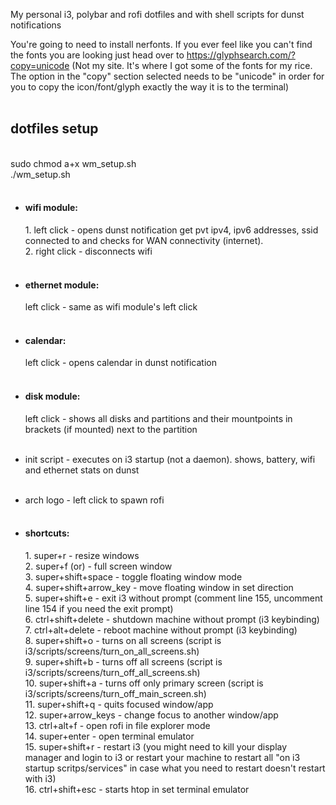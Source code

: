 My personal i3, polybar and rofi dotfiles and with shell scripts for dunst notifications

You're going to need to install nerfonts.
If you ever feel like you can't find the fonts you are looking just head over to https://glyphsearch.com/?copy=unicode (Not my site. It's where I got some of the fonts for my rice. The option in the "copy" section selected needs to be "unicode" in order for you to copy the icon/font/glyph exactly the way it is to the terminal)<br><br>

<h2>dotfiles setup</h2><br>
sudo chmod a+x wm_setup.sh<br>
./wm_setup.sh<br><br>

- <h4>wifi module:</h4>
	1. left click - opens dunst notification get pvt ipv4, ipv6 addresses, ssid connected to and checks for WAN connectivity (internet).<br>
	2. right click - disconnects wifi<br><br>

- <h4>ethernet module:</h4>
	left click - same as wifi module's left click<br><br>

- <h4>calendar:</h4>
	left click - opens calendar in dunst notification<br><br>

- <h4>disk module:</h4>left click - shows all disks and partitions and their mountpoints in brackets (if mounted) next to the partition<br><br>

- init script - executes on i3 startup (not a daemon). shows, battery, wifi and ethernet stats on dunst<br><br>

- arch logo - left click to spawn rofi<br><br>

- <h4>shortcuts:</h4>
	1. super+r - resize windows<br>
	2. super+f (or) <F11> - full screen window<br>
	3. super+shift+space - toggle floating window mode<br>
	4. super+shift+arrow_key - move floating window in set direction<br>
	5. super+shift+e - exit i3 without prompt (comment line 155, uncomment line 154 if you need the exit prompt)<br>
	6. ctrl+shift+delete - shutdown machine without prompt (i3 keybinding)<br>
	7. ctrl+alt+delete - reboot machine without prompt (i3 keybinding)<br>
	8. super+shift+o - turns on all screens (script is i3/scripts/screens/turn_on_all_screens.sh)<br>
	9. super+shift+b - turns off all screens (script is i3/scripts/screens/turn_off_all_screens.sh)<br>
	10. super+shift+a - turns off only primary screen (script is i3/scripts/screens/turn_off_main_screen.sh)<br>
	11. super+shift+q - quits focused window/app<br>
	12. super+arrow_keys - change focus to another window/app<br>
	13. ctrl+alt+f - open rofi in file explorer mode<br>
	14. super+enter - open terminal emulator<br>
	15. super+shift+r - restart i3 (you might need to kill your display manager and login to i3 or restart your machine to restart all "on i3 startup scritps/services" in case what you need to restart doesn't restart with i3)<br>
	16. ctrl+shift+esc - starts htop in set terminal emulator<br>
	
